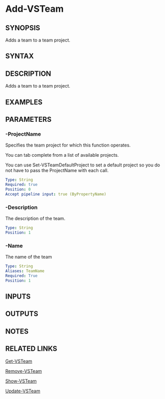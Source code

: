 


# Add-VSTeam

## SYNOPSIS

Adds a team to a team project.

## SYNTAX

## DESCRIPTION

Adds a team to a team project.

## EXAMPLES

## PARAMETERS

### -ProjectName

Specifies the team project for which this function operates.

You can tab complete from a list of available projects.

You can use Set-VSTeamDefaultProject to set a default project so
you do not have to pass the ProjectName with each call.

```yaml
Type: String
Required: true
Position: 0
Accept pipeline input: true (ByPropertyName)
```

### -Description

The description of the team.

```yaml
Type: String
Position: 1
```

### -Name

The name of the team

```yaml
Type: String
Aliases: TeamName
Required: True
Position: 1
```

## INPUTS

## OUTPUTS

## NOTES

## RELATED LINKS

[Get-VSTeam](Get-VSTeam.md)

[Remove-VSTeam](Remove-VSTeam.md)

[Show-VSTeam](Show-VSTeam.md)

[Update-VSTeam](pda-VSTeam.md)